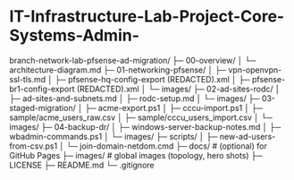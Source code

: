 # IT-Infrastructure-Lab-Project-Core-Systems-Admin-
branch-network-lab-pfsense-ad-migration/
├─ 00-overview/
│  └─ architecture-diagram.md
├─ 01-networking-pfsense/
│  ├─ vpn-openvpn-ssl-tls.md
│  ├─ pfsense-hq-config-export (REDACTED).xml
│  ├─ pfsense-br1-config-export (REDACTED).xml
│  └─ images/
├─ 02-ad-sites-rodc/
│  ├─ ad-sites-and-subnets.md
│  ├─ rodc-setup.md
│  └─ images/
├─ 03-staged-migration/
│  ├─ acme-export.ps1
│  ├─ cccu-import.ps1
│  ├─ sample/acme_users_raw.csv
│  ├─ sample/cccu_users_import.csv
│  └─ images/
├─ 04-backup-dr/
│  ├─ windows-server-backup-notes.md
│  ├─ wbadmin-commands.ps1
│  └─ images/
├─ scripts/
│  ├─ new-ad-users-from-csv.ps1
│  └─ join-domain-netdom.cmd
├─ docs/            # (optional) for GitHub Pages
├─ images/          # global images (topology, hero shots)
├─ LICENSE
├─ README.md
└─ .gitignore
